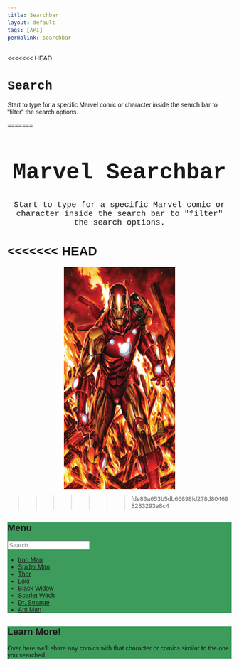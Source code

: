 ```yaml
---
title: Searchbar
layout: default
tags: [API]
permalink: searchbar
---
```


<html>
<head>
<meta name="viewport" content="width=device-width, initial-scale=1">
<style>
body {
  font-family: Arial, Helvetica, sans-serif;
}

* {
  box-sizing: border-box;
}

/* Create a column layout with Flexbox */
.row {
  display: flex;
}

/* Left column (menu) */
.left {
  flex: 35%;
  padding: 15px 0;
}

.left h2 {
  padding-left: 8px;
}

/* Right column (page content) */
.right {
  flex: 65%;
  padding: 15px;
}

/* Style the search box */
#mySearch {
  width: 100%;
  font-size: 18px;
  padding: 11px;
  border: 1px solid #ddd;
}

/* Style the navigation menu inside the left column */
#myMenu {
  list-style-type: none;
  padding: 0;
  margin: 0;
}

#myMenu li a {
  padding: 12px;
  text-decoration: none;
  color: black;
  display: block
}

#myMenu li a:hover {
  background-color: #4f5359;
}
</style>
</head>
<body>
<<<<<<< HEAD

<h1 style="font-family:'Courier New'">Search</h1>
<p>Start to type for a specific Marvel comic or character inside the search bar to "filter" the search options.</p>
=======

<h1 style="font-family:'Courier New'; text-align:center; font-size: 50px">Marvel Searchbar</h1>
<p style="font-family:'Courier New'; text-align:center; font-size: 18px">Start to type for a specific Marvel comic or character inside the search bar to "filter" the search options.</p>


<head>
<meta name="viewport" content="width=device-width, initial-scale=1">
<style>
img {
  display: block;
  margin-left: auto;
  margin-right: auto;
}
</style>
</head>
<body>

<<<<<<< HEAD
=======
<img src="https://github.com/kayleehou/escaperoom/blob/master/images/Iron_Man_Vol_6_1_Brooks_Variant_Textless.webp?raw=true" width="250" height="500" />

</body>



>>>>>>> fde83a653b5db66898fd278d804698283293e8c4
<div class="row">
  <div class="left" style="background-color:#3d9c5c;">
    <h2>Menu</h2>
    <input type="text" id="mySearch" onkeyup="myFunction()" placeholder="Search.." title="Type in a category">
    <ul id="myMenu">
      <li><a href="#">Iron Man</a></li>
      <li><a href="#">Spider Man</a></li>
      <li><a href="#">Thor</a></li>
      <li><a href="#">Loki</a></li>
      <li><a href="#">Black Widow</a></li>
      <li><a href="#">Scarlet Witch</a></li>
      <li><a href="#">Dr. Strange</a></li>
      <li><a href="#">Ant Man</a></li>
    </ul>
  </div>
  
  <div class="right" style="background-color:#3d9c5c;">
    <h2>Learn More!</h2>
    <p>Over here we'll share any comics with that character or comics similar to the one you searched. </p>
  </div>
</div>

<script>
function myFunction() {
  var input, filter, ul, li, a, i;
  input = document.getElementById("mySearch");
  filter = input.value.toUpperCase();
  ul = document.getElementById("myMenu");
  li = ul.getElementsByTagName("li");
  for (i = 0; i < li.length; i++) {
    a = li[i].getElementsByTagName("a")[0];
    if (a.innerHTML.toUpperCase().indexOf(filter) > -1) {
      li[i].style.display = "";
    } else {
      li[i].style.display = "none";
    }
  }
}
</script>

</body>
</html>
